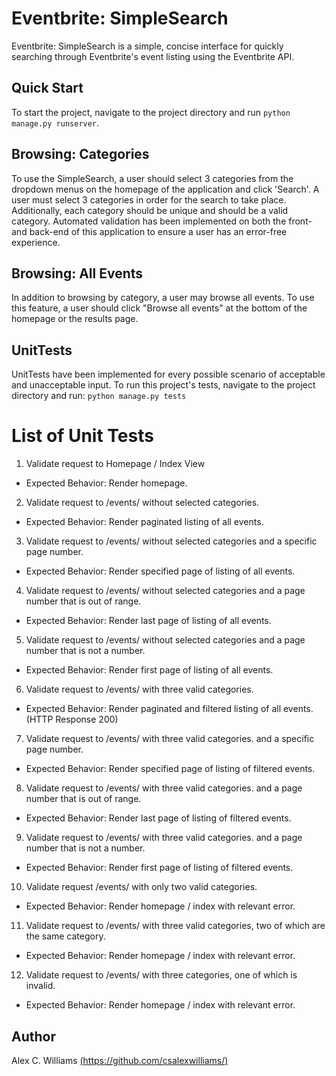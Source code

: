 # Eventbrite: SimpleSearch
Eventbrite: SimpleSearch is a simple, concise interface for quickly searching through Eventbrite's event listing using 
the Eventbrite API.
 
## Quick Start
To start the project, navigate to the project directory and run `python manage.py runserver`. 

## Browsing: Categories
To use the SimpleSearch, a user should select 3 categories from the dropdown menus on the homepage of the application and 
click 'Search'. A user must select 3 categories in order for the search to take place. Additionally, each category should
be unique and should be a valid category. Automated validation has been implemented on both the front- and back-end of 
this application to ensure a user has an error-free experience.

## Browsing: All Events
In addition to browsing by category, a user may browse all events. To use this feature, a user should click "Browse all 
events" at the bottom of the homepage or the results page.

## UnitTests
UnitTests have been implemented for every possible scenario of acceptable and unacceptable input. To run this project's
 tests, navigate to the project directory and run: `python manage.py tests`
 
# List of Unit Tests
1. Validate request to Homepage / Index View
+ Expected Behavior: Render homepage. 
2. Validate request to /events/ without selected categories.
+ Expected Behavior: Render paginated listing of all events.
3. Validate request to /events/ without selected categories and a specific page number.
+ Expected Behavior: Render specified page of listing of all events.
4. Validate request to /events/ without selected categories and a page number that is out of range.
+ Expected Behavior: Render last page of listing of all events.
5. Validate request to /events/ without selected categories and a page number that is not a number.
+ Expected Behavior: Render first page of listing of all events.
6. Validate request to /events/ with three valid categories.
+ Expected Behavior: Render paginated and filtered listing of all events. (HTTP Response 200)
7. Validate request to /events/ with three valid categories. and a specific page number.
+ Expected Behavior: Render specified page of listing of filtered events.
8. Validate request to /events/ with three valid categories. and a page number that is out of range.
+ Expected Behavior: Render last page of listing of filtered events.
9. Validate request to /events/ with three valid categories. and a page number that is not a number.
+ Expected Behavior: Render first page of listing of filtered events.
10. Validate request /events/ with only two valid categories.
+ Expected Behavior: Render homepage / index with relevant error.
11. Validate request to /events/ with three valid categories, two of which are the same category.
+ Expected Behavior: Render homepage / index with relevant error.
12. Validate request to /events/ with three categories, one of which is invalid.
+ Expected Behavior: Render homepage / index with relevant error.
 
## Author
Alex C. Williams [(https://github.com/csalexwilliams/)](https://github.com/csalexwilliams/)
